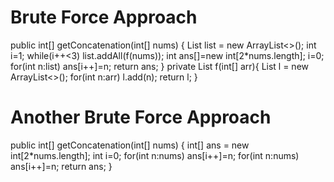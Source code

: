 # Brute Force Approach
public int[] getConcatenation(int[] nums) {
List<Integer> list = new ArrayList<>();
int i=1;
while(i++<3)
list.addAll(f(nums));
int ans[]=new int[2*nums.length];
i=0;
for(int n:list)
ans[i++]=n;
return ans;
}
private List<Integer> f(int[] arr){
List<Integer> l = new ArrayList<>();
for(int n:arr)
l.add(n);
return l;
}
#     Another Brute Force Approach
public int[] getConcatenation(int[] nums) {
int[] ans = new int[2*nums.length];
int i=0;
for(int n:nums)
ans[i++]=n;
for(int n:nums)
ans[i++]=n;
return ans;
}